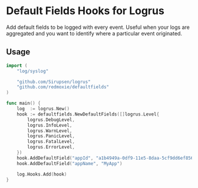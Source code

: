 # Default Fields Hooks for Logrus

Add default fields to be logged with every event. Useful when your logs are aggregated
and you want to identify where a particular event originated.

## Usage

```go
import (
	"log/syslog"

	"github.com/Sirupsen/logrus"
	"github.com/redmoxie/defaultfields"
)

func main() {
	log  := logrus.New()
	hook := defaultfields.NewDefaultFields([]logrus.Level{
		logrus.DebugLevel,
		logrus.InfoLevel,
		logrus.WarnLevel,
		logrus.PanicLevel,
		logrus.FatalLevel,
		logrus.ErrorLevel,
	})
	hook.AddDefaultField("appId", "a1b4949a-0df9-11e5-8daa-5cf9dd6ef856")
	hook.AddDefaultField("appName", "MyApp")

    log.Hooks.Add(hook)
}
```
